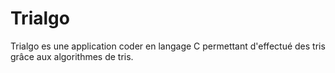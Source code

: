 # Trialgo
Trialgo es une application coder en langage C permettant d'effectué des tris grâce aux algorithmes de tris.
